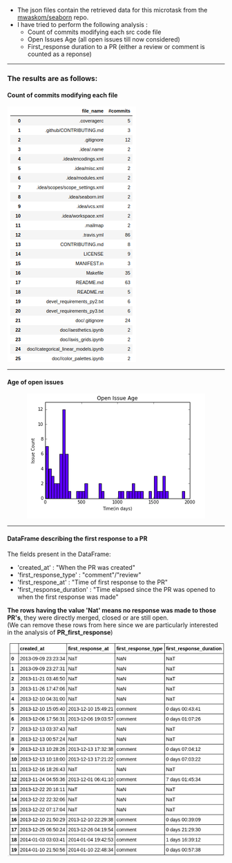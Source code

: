 * The json files contain the retrieved data for this microtask from the [mwaskom/seaborn](https://github.com/mwaskom/seaborn) repo.
* I have tried to perform the following analysis :
  - Count of commits modifying each src code file
  - Open Issues Age (all open issues till now considered)
  - First_response duration to a PR (either a review or comment is counted as a reponse)

***
### The results are as follows:

#### Count of commits modifying each file
<img src="files.png" >

***

#### Age of open issues
<p align = "center"><img src="openissueage.png" ></p>

***

#### DataFrame describing the first response to a PR
The fields present in the DataFrame:
- 'created_at' : "When the PR was created"
- 'first_response_type' : "comment"/"review"
- 'first_respone_at' : "Time of first response to the PR"
- 'first_response_duration' : "Time elapsed since the PR was opened to when the first response was made"

**The rows having the value 'Nat' means no response was made to those PR's**, they were directly merged, closed or are still open.<br>
(We can remove these rows from here since we are particularly interested in the analysis of **PR_first_response**)

<p align = "center"><img src="first_res_df.png" ></p>

